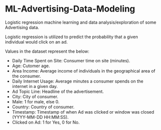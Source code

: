 # ML-Advertising-Data-Modeling
Logistic regression machine learning and data analysis/exploration of some Advertising data.

Logistic regression is utilized to predict the probability that a given individual would click on an ad.

Values in the dataset represent the below:
* Daily Time Spent on Site: Consumer time on site (minutes).
* Age: Cutomer age.
* Area Income: Average income of individuals in the geographical area of the consumer.
* Daily Internet Usage: Average minutes a consumer spends on the internet in a given day.
* Ad Topic Line: Headline of the advertisement.
* City: City of consumer.
* Male: 1 for male, else 0.
* Country: Country of consumer.
* Timestamp: Timestamp of when Ad was clicked or window was closed (YYYY-MM-DD HH:MM:SS).
* Clicked on Ad: 1 for Yes, 0 for No.